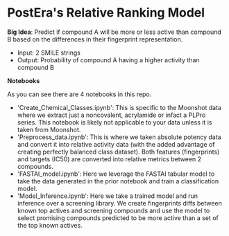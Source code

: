 # PostEra's Relative Ranking Model
**Big Idea**: Predict if compound A will be more or less active than compound B based on the differences in their fingerprint representation.
- Input: 2 SMILE strings
- Output: Probability of compound A having a higher activity than compound B

**Notebooks**

As you can see there are 4 notebooks in this repo.
- 'Create_Chemical_Classes.ipynb': This is specific to the Moonshot data where we extract just a noncovalent, acrylamide or infact a PLPro series. This notebook is likely not applicable to your data unless it is taken from Moonshot.
- 'Preprocess_data.ipynb': This is where we taken absolute potency data and convert it into relative activity data (with the added advantage of creating perfectly balanced class dataset). Both features (fingerprints) and targets (IC50) are converted into relative metrics between 2 compounds.
- 'FASTAI_model.ipynb': Here we leverage the FASTAI tabular model to take the data generated in the prior notebook and train a classification model.
- 'Model_Inference.ipynb': Here we take a trained model and run inference over a screening library. We create fingerprints diffs between known top actives and screening compounds and use the model to select promising compounds predicted to be more active than a set of the top known actives.
